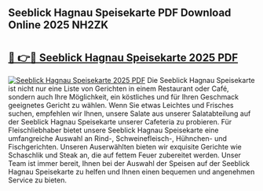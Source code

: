 ## Seeblick Hagnau Speisekarte PDF Download Online 2025 NH2ZK

# <h2><a href="http://gc8gdj.nevu.top/?p=Seeblick+Hagnau+Speisekarte">🔗 👉🔴 Seeblick Hagnau Speisekarte 2025 PDF</a></h2>

[![Seeblick Hagnau Speisekarte 2025 PDF](https://i.imgur.com/dBaPXMq.png)](http://gc8gdj.nevu.top/?p=Seeblick+Hagnau+Speisekarte)
Die Seeblick Hagnau Speisekarte ist nicht nur eine Liste von Gerichten in einem Restaurant oder Café, sondern auch Ihre Möglichkeit, ein köstliches und für Ihren Geschmack geeignetes Gericht zu wählen. Wenn Sie etwas Leichtes und Frisches suchen, empfehlen wir Ihnen, unsere Salate aus unserer Salatabteilung auf der Seeblick Hagnau Speisekarte unserer Cafeteria zu probieren. Für Fleischliebhaber bietet unsere Seeblick Hagnau Speisekarte eine umfangreiche Auswahl an Rind-, Schweinefleisch-, Hühnchen- und Fischgerichten. Unseren Auserwählten bieten wir exquisite Gerichte wie Schaschlik und Steak an, die auf fettem Feuer zubereitet werden. Unser Team ist immer bereit, Ihnen bei der Auswahl der Speisen auf der Seeblick Hagnau Speisekarte zu helfen und Ihnen einen bequemen und angenehmen Service zu bieten.
